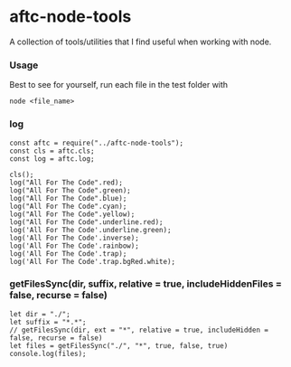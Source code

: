 # aftc-node-tools
A collection of tools/utilities that I find useful when working with node.

### Usage
Best to see for yourself, run each file in the test folder with
```
node <file_name>
```

### log
```
const aftc = require("../aftc-node-tools");
const cls = aftc.cls;
const log = aftc.log;

cls();
log("All For The Code".red);
log("All For The Code".green);
log("All For The Code".blue);
log("All For The Code".cyan);
log("All For The Code".yellow);
log("All For The Code".underline.red);
log('All For The Code'.underline.green);
log('All For The Code'.inverse);
log('All For The Code'.rainbow); 
log('All For The Code'.trap);
log('All For The Code'.trap.bgRed.white);
```


### getFilesSync(dir, suffix, relative = true, includeHiddenFiles = false, recurse = false)
```
let dir = "./";
let suffix = "*.*";
// getFilesSync(dir, ext = "*", relative = true, includeHidden = false, recurse = false)
let files = getFilesSync("./", "*", true, false, true)
console.log(files);
```
